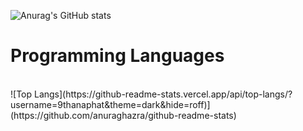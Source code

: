 ![Anurag's GitHub stats](https://github-readme-stats.vercel.app/api?username=9thanaphat&theme=dark&show_icons=true)<br>
<h1>Programming Languages</h1><br>
![Top Langs](https://github-readme-stats.vercel.app/api/top-langs/?username=9thanaphat&theme=dark&hide=roff)](https://github.com/anuraghazra/github-readme-stats)
